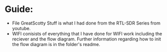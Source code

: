 # Guide: 

- File GreatScotty Stuff is what I had done from the RTL-SDR Series from youtube. 
- WIFI conisists of everything that I have done for WIFI work including the reciever and the flow diagram. Further information regarding how to init the flow diagram is in the folder's readme.  
